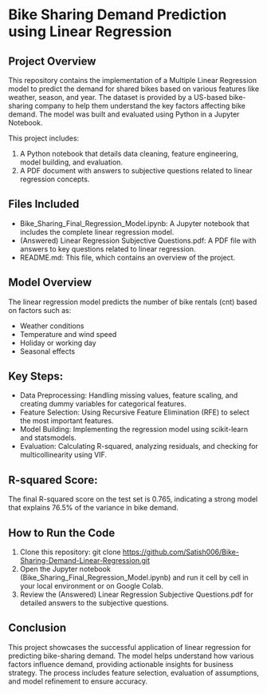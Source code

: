 # Bike Sharing Demand Prediction using Linear Regression
## Project Overview

This repository contains the implementation of a Multiple Linear Regression model to predict the demand for shared bikes based on various features like weather, season, and year. The dataset is provided by a US-based bike-sharing company to help them understand the key factors affecting bike demand. The model was built and evaluated using Python in a Jupyter Notebook.

This project includes:
1. A Python notebook that details data cleaning, feature engineering, model building, and evaluation.
2. A PDF document with answers to subjective questions related to linear regression concepts.

## Files Included
* Bike_Sharing_Final_Regression_Model.ipynb: A Jupyter notebook that includes the complete linear regression model.
* (Answered) Linear Regression Subjective Questions.pdf: A PDF file with answers to key questions related to linear regression.
* README.md: This file, which contains an overview of the project.

## Model Overview
The linear regression model predicts the number of bike rentals (cnt) based on factors such as:
* Weather conditions
* Temperature and wind speed
* Holiday or working day
* Seasonal effects

## Key Steps:
* Data Preprocessing: Handling missing values, feature scaling, and creating dummy variables for categorical features.
* Feature Selection: Using Recursive Feature Elimination (RFE) to select the most important features.
* Model Building: Implementing the regression model using scikit-learn and statsmodels.
* Evaluation: Calculating R-squared, analyzing residuals, and checking for multicollinearity using VIF.

## R-squared Score: 
The final R-squared score on the test set is 0.765, indicating a strong model that explains 76.5% of the variance in bike demand.

## How to Run the Code
1. Clone this repository:
git clone https://github.com/Satish006/Bike-Sharing-Demand-Linear-Regression.git
2. Open the Jupyter notebook (Bike_Sharing_Final_Regression_Model.ipynb) and run it cell by cell in your local environment or on Google Colab.
3. Review the (Answered) Linear Regression Subjective Questions.pdf for detailed answers to the subjective questions.

## Conclusion
This project showcases the successful application of linear regression for predicting bike-sharing demand. The model helps understand how various factors influence demand, providing actionable insights for business strategy. The process includes feature selection, evaluation of assumptions, and model refinement to ensure accuracy.


